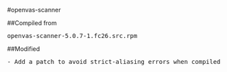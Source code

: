 #openvas-scanner

##Compiled from
<pre>openvas-scanner-5.0.7-1.fc26.src.rpm</pre>

##Modified
<pre>
- Add a patch to avoid strict-aliasing errors when compiled with GCC 4.4.7
</pre>

